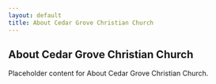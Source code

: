 ```yaml
---
layout: default
title: About Cedar Grove Christian Church
---
```


<h2>About Cedar Grove Christian Church</h2>
<p>Placeholder content for About Cedar Grove Christian Church.</p>
